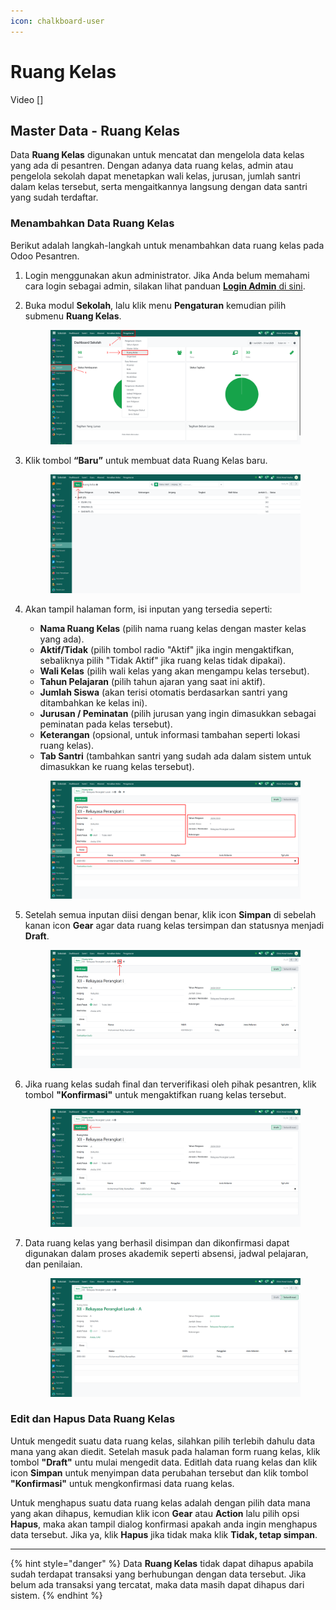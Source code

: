 ```yaml
---
icon: chalkboard-user
---
```


# Ruang Kelas

Video \[]

## Master Data - Ruang Kelas

Data **Ruang Kelas** digunakan untuk mencatat dan mengelola data kelas yang ada di pesantren. Dengan adanya data ruang kelas, admin atau pengelola sekolah dapat menetapkan wali kelas, jurusan, jumlah santri dalam kelas tersebut, serta mengaitkannya langsung dengan data santri yang sudah terdaftar.

### Menambahkan Data Ruang Kelas

Berikut adalah langkah-langkah untuk menambahkan data ruang kelas pada Odoo Pesantren.

1. Login menggunakan akun administrator. Jika Anda belum memahami cara login sebagai admin, silakan lihat panduan [**Login Admin** di sini](../../panduan-login/login-admin.md).
2.  Buka modul **Sekolah**, lalu klik menu **Pengaturan** kemudian pilih submenu **Ruang Kelas**.

    <figure><img src="../../.gitbook/assets/images-254.png" alt=""><figcaption></figcaption></figure>


3.  Klik tombol **“Baru”** untuk membuat data Ruang Kelas baru.

    <figure><img src="../../.gitbook/assets/images-255.png" alt=""><figcaption></figcaption></figure>


4.  Akan tampil halaman form, isi inputan yang tersedia seperti:

    * **Nama Ruang Kelas** (pilih nama ruang kelas dengan master kelas yang ada).
    * **Aktif/Tidak** (pilih tombol radio "Aktif" jika ingin mengaktifkan, sebaliknya pilih "Tidak Aktif" jika ruang kelas tidak dipakai).
    * **Wali Kelas** (pilih wali kelas yang akan mengampu kelas tersebut).
    * **Tahun Pelajaran** (pilih tahun ajaran yang saat ini aktif).
    * **Jumlah Siswa** (akan terisi otomatis berdasarkan santri yang ditambahkan ke kelas ini).
    * **Jurusan / Peminatan** (pilih jurusan yang ingin dimasukkan sebagai peminatan pada kelas tersebut).
    * **Keterangan** (opsional, untuk informasi tambahan seperti lokasi ruang kelas).
    * **Tab Santri** (tambahkan santri yang sudah ada dalam sistem untuk dimasukkan ke ruang kelas tersebut).

    <figure><img src="../../.gitbook/assets/images-256.png" alt=""><figcaption></figcaption></figure>


5.  Setelah semua inputan diisi dengan benar, klik icon **Simpan** di sebelah kanan icon **Gear** agar data ruang kelas tersimpan dan statusnya menjadi **Draft**.

    <figure><img src="../../.gitbook/assets/images-257.png" alt=""><figcaption></figcaption></figure>


6.  Jika ruang kelas sudah final dan terverifikasi oleh pihak pesantren, klik tombol **"Konfirmasi"** untuk mengaktifkan ruang kelas tersebut.

    <figure><img src="../../.gitbook/assets/images-258.png" alt=""><figcaption></figcaption></figure>


7.  Data ruang kelas yang berhasil disimpan dan dikonfirmasi dapat digunakan dalam proses akademik seperti absensi, jadwal pelajaran, dan penilaian.

    <figure><img src="../../.gitbook/assets/images-259.png" alt=""><figcaption></figcaption></figure>

### Edit dan Hapus Data Ruang Kelas

Untuk mengedit suatu data ruang kelas, silahkan pilih terlebih dahulu data mana yang akan diedit. Setelah masuk pada halaman form ruang kelas, klik tombol **"Draft"** untu mulai mengedit data. Editlah data ruang kelas dan klik icon **Simpan** untuk menyimpan data perubahan tersebut dan klik tombol **"Konfirmasi"** untuk mengkonfirmasi data ruang kelas.

Untuk menghapus suatu data ruang kelas adalah dengan pilih data mana yang akan dihapus, kemudian klik icon **Gear** atau **Action** lalu pilih opsi **Hapus**, maka akan tampil dialog konfirmasi apakah anda ingin menghapus data tersebut. Jika ya, klik **Hapus** jika tidak maka klik **Tidak, tetap simpan**.

***

{% hint style="danger" %}
Data **Ruang Kelas** tidak dapat dihapus apabila sudah terdapat transaksi yang berhubungan dengan data tersebut. Jika belum ada transaksi yang tercatat, maka data masih dapat dihapus dari sistem.
{% endhint %}
